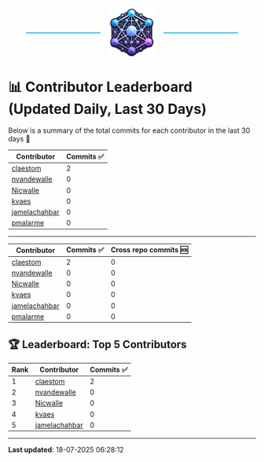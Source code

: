 <p align="center">
  <span style="display: inline-block; width: 30%; border-top: 2px solid #1bbfed; vertical-align: middle;"></span>
  <img src="../logo/belengexplogo.png" alt="Innersource Logo" style="width:20%; vertical-align: middle; margin: 0 10px;" />
  <span style="display: inline-block; width: 30%; border-top: 2px solid #1bbfed; vertical-align: middle;"></span>
</p> 

# 📊 Contributor Leaderboard (Updated Daily, Last 30 Days)

Below is a summary of the total commits for each contributor in the last 30 days 🚀

| Contributor  | Commits ✅ | 
|-------------| --------|
| [claestom](https://github.com/claestom) | 2 | 
| [nvandewalle](https://github.com/nvandewalle) | 0 | 
| [Nicwalle](https://github.com/Nicwalle) | 0 | 
| [kvaes](https://github.com/kvaes) | 0 | 
| [jamelachahbar](https://github.com/jamelachahbar) | 0 | 
| [pmalarme](https://github.com/pmalarme) | 0 | 

----

| Contributor  | Commits ✅ | Cross  repo commits 🆘 |
|-------------| --------| --------|
| [claestom](https://github.com/claestom) | 2 | 0 | 
| [nvandewalle](https://github.com/nvandewalle) | 0 | 0 | 
| [Nicwalle](https://github.com/Nicwalle) | 0 | 0 | 
| [kvaes](https://github.com/kvaes) | 0 | 0 | 
| [jamelachahbar](https://github.com/jamelachahbar) | 0 | 0 | 
| [pmalarme](https://github.com/pmalarme) | 0 | 0 | 

## 🏆 Leaderboard: Top 5 Contributors 

| Rank | Contributor | Commits ✅ |
|------|-------------|---------|
| 1 | [claestom](https://github.com/claestom) | 2 |
| 2 | [nvandewalle](https://github.com/nvandewalle) | 0 |
| 3 | [Nicwalle](https://github.com/Nicwalle) | 0 |
| 4 | [kvaes](https://github.com/kvaes) | 0 |
| 5 | [jamelachahbar](https://github.com/jamelachahbar) | 0 |

----

**Last updated**: 18-07-2025 06:28:12